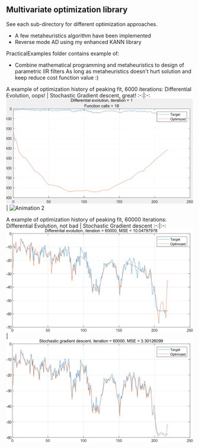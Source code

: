 ## Multivariate optimization library

See each sub-directory for different optimization approaches.

- A few metaheuristics algorithm have been implemented
- Reverse mode AD using my enhanced KANN library

PracticalExamples folder contains example of:

- Combine mathematical programming and metaheuristics to design of parametric IIR filters
As long as metaheuristics doesn't hurt solution and keep reduce cost function value :)

A example of optimization history of peaking fit, 6000 iterations:
Differential Evolution, oops! | Stochastic Gradient descent, great!
:-:|:-:
![Animation 1](./PracticalExamples/PeakingFit/DE.gif) | ![Animation 2](./PracticalExamples/PeakingFit/SGD.gif)

A example of optimization history of peaking fit, 60000 iterations:
Differential Evolution, not bad | Stochastic Gradient descent
:-:|:-:
![Static picture 1](./PracticalExamples/PeakingFit/DE.png) | ![Static picture 2](./PracticalExamples/PeakingFit/SGD.png)